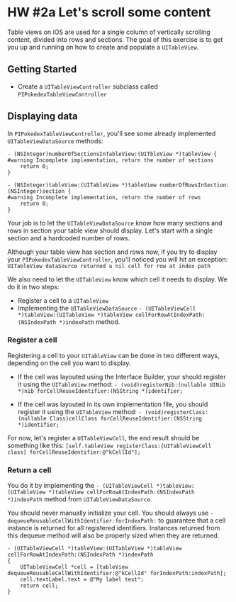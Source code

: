 # HW #2a Let's scroll some content

Table views on iOS are used for a single column of vertically scrolling content, divided into rows and sections. The goal of this exercise is to get you up and running on how to create and populate a `UITableView`.

## Getting Started
* Create a `UITableViewController` subclass called `PIPokedexTableViewController`

## Displaying data
In `PIPokedexTableViewController`, you'll see some already implemented `UITableViewDataSource` methods:
```
- (NSInteger)numberOfSectionsInTableView:(UITbleView *)tableView {
#warning Incomplete implementation, return the number of sections
    return 0;
}

- (NSInteger)tableView:(UITableView *)tableView numberOfRowsInSection:(NSInteger)section {
#warning Incomplete implementation, return the number of rows
    return 0;
}
```
Your job is to let the `UITableViewDataSource` know how many sections and rows in section your table view should display. 
Let's start with a single section and a hardcoded number of rows.

Although your table view has section and rows now, if you try to display your `PIPokedexTableViewController`, you'll noticed you will hit an exception:
`UITableView dataSource returned a nil cell for row at index path`

We also need to let the `UITableView` know which cell it needs to display. We do it in two steps:
* Register a cell to a `UITableView` 
* Implementing the `UITableViewDataSource`  `- (UITableViewCell *)tableView:(UITableView *)tableView cellForRowAtIndexPath:(NSIndexPath *)indexPath`  method.

### Register a cell
Registering a cell to your `UITableView` can be done in two different ways, depending on the cell you want to display.

* If the cell was layouted using the Interface Builder, your should register it using the `UITableView` method:
    `- (void)registerNib:(nullable UINib *)nib forCellReuseIdentifier:(NSString *)identifier;`
    
* If the cell was layouted in its own implementation file, you should register it using the `UITableView` method:
    `- (void)registerClass:(nullable Class)cellClass forCellReuseIdentifier:(NSString *)identifier;`

For now, let's register a `UITableViewCell`, the end result should be something like this:
    `[self.tableView registerClass:[UITableViewCell class] forCellReuseIdentifier:@"kCellId"];`

### Return a cell
You do it by implementing the `- (UITableViewCell *)tableView:(UITableView *)tableView cellForRowAtIndexPath:(NSIndexPath *)indexPath` method from  `UITableViewDataSource`.

You should never manually initialize your cell. You should always use  `-dequeueReusableCellWithIdentifier:forIndexPath:` to guarantee that a cell instance is returned for all registered identifiers. Instances returned from this dequeue method will also be properly sized when they are returned.

```
- (UITableViewCell *)tableView:(UITableView *)tableView cellForRowAtIndexPath:(NSIndexPath *)indexPath
{
    UITableViewCell *cell = [tableView dequeueReusableCellWithIdentifier:@"kCellId" forIndexPath:indexPath];
    cell.textLabel.text = @"My label text";
    return cell;
}
```
